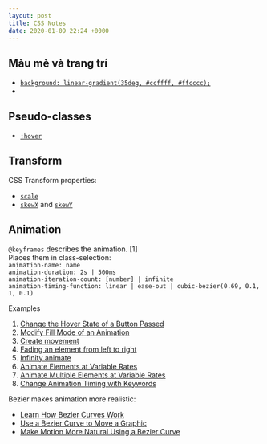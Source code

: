 ```yaml
---
layout: post
title: CSS Notes
date: 2020-01-09 22:24 +0000
---
```

## Màu mè và trang trí
* [`background: linear-gradient(35deg, #ccffff, #ffcccc);`](https://www.freecodecamp.org/forum/t/freecodecamp-challenge-guide-create-a-gradual-css-linear-gradient/301047)
* 
## Pseudo-classes
* [`:hover`](https://www.freecodecamp.org/learn/responsive-web-design/applied-visual-design/use-the-css-transform-scale-property-to-scale-an-element-on-hover) 
## Transform
CSS Transform properties:
* [`scale` ](https://www.freecodecamp.org/learn/responsive-web-design/applied-visual-design/use-the-css-transform-scale-property-to-change-the-size-of-an-element)
* [`skewX`](https://www.freecodecamp.org/learn/responsive-web-design/applied-visual-design/use-the-css-transform-property-skewx-to-skew-an-element-along-the-x-axis) and [`skewY`](https://www.freecodecamp.org/learn/responsive-web-design/applied-visual-design/use-the-css-transform-property-skewy-to-skew-an-element-along-the-y-axis)
## Animation
`@keyframes` describes the animation. [1]  
Places them in class-selection:  
`animation-name: name`  
`animation-duration: 2s | 500ms`  
`animation-iteration-count: [number] | infinite`  
`animation-timing-function: linear | ease-out | cubic-bezier(0.69, 0.1, 1, 0.1)`  

Examples
1. [Change the Hover State of a Button
Passed](https://www.freecodecamp.org/learn/responsive-web-design/applied-visual-design/learn-how-the-css-keyframes-and-animation-properties-work)
2. [Modify Fill Mode of an Animation](https://www.freecodecamp.org/learn/responsive-web-design/applied-visual-design/modify-fill-mode-of-an-animation)
3. [Create movement](https://www.freecodecamp.org/learn/responsive-web-design/applied-visual-design/create-movement-using-css-animation)
4. [Fading an element from left to right](https://www.freecodecamp.org/learn/responsive-web-design/applied-visual-design/create-movement-using-css-animation)
5. [Infinity animate](https://www.freecodecamp.org/learn/responsive-web-design/applied-visual-design/animate-elements-continually-using-an-infinite-animation-count)
6. [Animate Elements at Variable Rates
](https://www.freecodecamp.org/learn/responsive-web-design/applied-visual-design/animate-elements-at-variable-rates)
7. [Animate Multiple Elements at Variable Rates](https://www.freecodecamp.org/learn/responsive-web-design/applied-visual-design/animate-multiple-elements-at-variable-rates)
8. [Change Animation Timing with Keywords](https://www.freecodecamp.org/learn/responsive-web-design/applied-visual-design/change-animation-timing-with-keywords)

Bezier makes animation more realistic:
* [Learn How Bezier Curves Work](https://www.freecodecamp.org/learn/responsive-web-design/applied-visual-design/learn-how-bezier-curves-work)
* [Use a Bezier Curve to Move a Graphic](https://www.freecodecamp.org/learn/responsive-web-design/applied-visual-design/use-a-bezier-curve-to-move-a-graphic)
* [Make Motion More Natural Using a Bezier Curve](https://www.freecodecamp.org/learn/responsive-web-design/applied-visual-design/make-motion-more-natural-using-a-bezier-curve)
